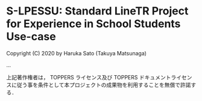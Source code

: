 # S-LPESSU: Standard LineTR Project for Experience in School Students Use-case

Copyright (C) 2020 by Haruka Sato (Takuya Matsunaga)

...

 上記著作権者は， TOPPERS ライセンス及び TOPPERS ドキュメントライセンスに従う事を条件として本プロジェクトの成果物を利用することを無償で許諾する． 